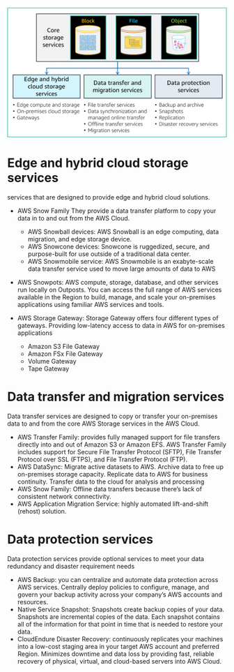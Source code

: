 
![storage_portfolio](/img/storage_portfolio.png)

# Edge and hybrid cloud storage services

services that are designed to provide edge and hybrid cloud solutions. 

- AWS Snow Family
They provide a data transfer platform to copy your data in to and out from the AWS Cloud.
    - AWS Snowball devices: AWS Snowball is an edge computing, data migration, and edge storage device. 
    - AWS Snowcone devices:  Snowcone is ruggedized, secure, and purpose-built for use outside of a traditional data center. 
    - AWS Snowmobile service: AWS Snowmobile is an exabyte-scale data transfer service used to move large amounts of data to AWS

- AWS Snowpots:
AWS compute, storage, database, and other services run locally on Outposts. You can access the full range of AWS services available in the Region to build, manage, and scale your on-premises applications using familiar AWS services and tools.

- AWS Storage Gateway:
Storage Gateway offers four different types of gateways. Providing low-latency access to data in AWS for on-premises applications
    - Amazon S3 File Gateway
    - Amazon FSx File Gateway
    - Volume Gateway
    - Tape Gateway

# Data transfer and migration services
Data transfer services are designed to copy or transfer your on-premises data to and from the core AWS Storage services in the AWS Cloud. 

- AWS Transfer Family: provides fully managed support for file transfers directly into and out of Amazon S3 or Amazon EFS. AWS Transfer Family includes support for Secure File Transfer Protocol (SFTP), File Transfer Protocol over SSL (FTPS), and File Transfer Protocol (FTP). 
- AWS DataSync: Migrate active datasets to AWS. Archive data to free up on-premises storage capacity. Replicate data to AWS for business continuity. Transfer data to the cloud for analysis and processing 
- AWS Snow Family: Offline data transfers because there’s lack of consistent network connectivity.
- AWS Application Migration Service: highly automated lift-and-shift (rehost) solution.

# Data protection services
Data protection services provide optional services to meet your data redundancy and disaster requirement needs

- AWS Backup: you can centralize and automate data protection across AWS services. Centrally deploy policies to configure, manage, and govern your backup activity across your company’s AWS accounts and resources.
- Native Service Snapshot: Snapshots create backup copies of your data. Snapshots are incremental copies of the data. Each snapshot contains all of the information for that point in time that is needed to restore your data.
- CloudEndure Disaster Recovery: continuously replicates your machines into a low-cost staging area in your target AWS account and preferred Region. Minimizes downtime and data loss by providing fast, reliable recovery of physical, virtual, and cloud-based servers into AWS Cloud. 


